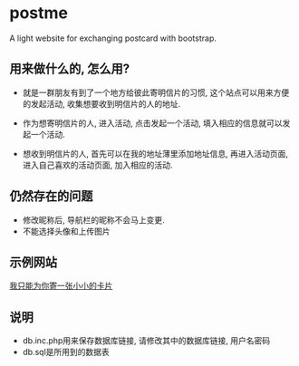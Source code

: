 postme
======

A light website for exchanging postcard with bootstrap.

用来做什么的, 怎么用?
------

* 就是一群朋友有到了一个地方给彼此寄明信片的习惯, 这个站点可以用来方便的发起活动, 收集想要收到明信片的人的地址.

* 作为想寄明信片的人, 进入活动, 点击发起一个活动, 填入相应的信息就可以发起一个活动.

* 想收到明信片的人, 首先可以在我的地址薄里添加地址信息, 再进入活动页面, 进入自己喜欢的活动页面, 加入相应的活动.

仍然存在的问题
------
* 修改昵称后, 导航栏的昵称不会马上变更.
* 不能选择头像和上传图片

示例网站
-----
[我只能为你寄一张小小的卡片][1]

[1]: http://postme.sinaapp.com

说明
-----
* db.inc.php用来保存数据库链接, 请修改其中的数据库链接, 用户名密码
* db.sql是所用到的数据表
